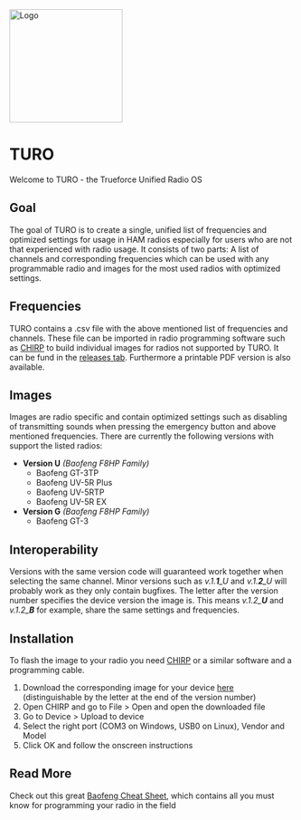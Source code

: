 <img width="200" alt="Logo" src="https://cdn.trueforce.ca/Logos/Logo_text_wide_small.png">


# TURO
Welcome to TURO - the Trueforce Unified Radio OS
## Goal
The goal of TURO is to create a single, unified list of frequencies and optimized settings for usage in HAM radios especially for users who are not that experienced with radio usage. It consists of two parts: A list of channels and corresponding frequencies which can be used with any programmable radio and images for the most used radios with optimized settings.
## Frequencies
TURO contains a .csv file with the above mentioned list of frequencies and channels. These file can be imported in radio programming software such as [CHIRP](https://chirp.danplanet.com)  to build individual images for radios not supported by TURO. It can be fund in the [releases tab](https://github.com/MasterPuffin/TURO/releases). Furthermore a printable PDF version is also available.
## Images
Images are radio specific and contain optimized settings such as disabling of transmitting sounds when pressing the emergency button and above mentioned frequencies. There are currently the following versions with support the listed radios:

 * **Version U** *(Baofeng F8HP Family)*
   * Baofeng GT-3TP
   * Baofeng UV-5R Plus 
   * Baofeng UV-5RTP 
   * Baofeng UV-5R EX
 * **Version G** *(Baofeng F8HP Family)*
   * Baofeng GT-3
 ## Interoperability
Versions with the same version code will guaranteed work together when selecting the same channel. Minor versions such as *v.1.**1**_U* and *v.1.**2**_U* will probably work as they only contain bugfixes.
The letter after the version number specifies the device version the image is. This means *v.1.2_**U*** and *v.1.2_**B*** for example, share the same settings and frequencies.
## Installation
To flash the image to your radio you need [CHIRP](https://chirp.danplanet.com) or a similar software and a programming cable.
 
 1. Download the corresponding image for your device [here](https://github.com/MasterPuffin/TURO/releases) (distinguishable by the letter at the end of the version number)
 2. Open CHIRP and go to File > Open and open the downloaded file
 3. Go to Device > Upload to device
 4. Select the right port (COM3 on Windows, USB0 on Linux), Vendor and Model
 5. Click OK and follow the onscreen instructions
## Read More
Check out this great [Baofeng Cheat Sheet](https://w7apk.com/baofeng), which contains all you must know for programming your radio in the field
